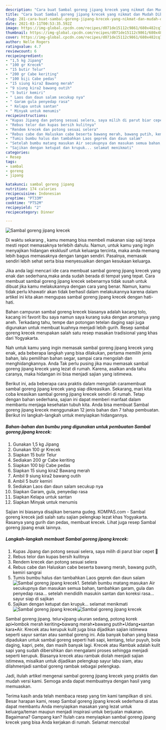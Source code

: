 ```yaml
---
description: "Cara buat Sambal goreng jipang krecek yang nikmat dan Mudah Dibuat"
title: "Cara buat Sambal goreng jipang krecek yang nikmat dan Mudah Dibuat"
slug: 281-cara-buat-sambal-goreng-jipang-krecek-yang-nikmat-dan-mudah-dibuat
date: 2021-03-11T00:53:35.592Z
image: https://img-global.cpcdn.com/recipes/d071de15112c9861/680x482cq70/sambal-goreng-jipang-krecek-foto-resep-utama.jpg
thumbnail: https://img-global.cpcdn.com/recipes/d071de15112c9861/680x482cq70/sambal-goreng-jipang-krecek-foto-resep-utama.jpg
cover: https://img-global.cpcdn.com/recipes/d071de15112c9861/680x482cq70/sambal-goreng-jipang-krecek-foto-resep-utama.jpg
author: Nelle Rogers
ratingvalue: 4.7
reviewcount: 6
recipeingredient:
- "1,5 kg Jipang"
- "100 gr Krecek"
- "15 butir Telur"
- "200 gr Cabe keriting"
- "100 biji Cabe pedas"
- "15 siung kira2 Bawang merah"
- "9 siung kira2 bawang outih"
- "5 butir kemiri"
- " Laos dan daun salam secukup nya"
- " Garam gula penyedap rasa"
- " Kelapa untuk santan"
- " Minyak untuk menumis"
recipeinstructions:
- "Kupas Jipang dan potong sesuai selera, saya milih di parut biar cepet 🤣"
- "Rebus telor dan kupas bersih kulitnya"
- "Rendem krecek dan potong sesuai selera"
- "Rebus cabe dan Haluskan cabe beserta bawang merah, bawang putih, kemiri sangrai"
- "Tumis bumbu halus dan tambahkan Laos geprek dan daun salam"
- "Setelah bumbu matang masukan Air secukupnya dan masukan semua bahan, tambahkan garam, gula dan penyedap rasa... setelah mendidih masukin santan dan koreksi rasa... sayur siap di sajikan"
- "Sajikan dengan ketupat dan krupuk... selamat menikmati"
categories:
- Resep
tags:
- sambal
- goreng
- jipang

katakunci: sambal goreng jipang 
nutrition: 174 calories
recipecuisine: Indonesian
preptime: "PT33M"
cooktime: "PT52M"
recipeyield: "2"
recipecategory: Dinner

---
```



![Sambal goreng jipang krecek](https://img-global.cpcdn.com/recipes/d071de15112c9861/680x482cq70/sambal-goreng-jipang-krecek-foto-resep-utama.jpg)

Di waktu  sekarang , kamu memang bisa membeli makanan siap saji tanpa mesti repot memasaknya terlebih dahulu. Namun, untuk kamu yang ingin menyajikan hidangan eksklusif untuk keluarga tercinta, maka anda memang lebih bagus memasaknya dengan tangan sendiri. Pasalnya, memasak sendiri lebih sehat serta bisa menyesuaikan dengan kesukaan keluarga.

Jika anda lagi mencari ide cara membuat sambal goreng jipang krecek yang enak dan sederhana,maka anda sudah berada di tempat yang tepat. Cara membuat sambal goreng jipang krecek  sebenarnya tidak susah untuk dibuat jika kamu melakukannya dengan cara yang benar. Namun, kamu tidak perlu khawatir akan tidak berhasil dalam melakukannya 
karena dalam artikel ini kita akan mengupas sambal goreng jipang krecek dengan hati-hati.  

Bahan campuran sambal goreng krecek biasanya adalah kacang tolo, kacang ini favorit Ibu saya namun saya kurang suka dengan aromanya yang aneh. Terkadang tahu, tempe dan potongan tetelan daging sapi juga digunakan untuk membuat kuahnya menjadi lebih gurih. Resep sambal goreng krecek merupakan salah satu resep masakan tradisional yang khas dari Yogyakarta.

Nah untuk kamu yang ingin memasak sambal goreng jipang krecek yang enak, ada beberapa langkah yang bisa dilakukan, pertama memilih jenis bahan, lalu pemilihan bahan segar, sampai cara mengolah dan menghidangkannya. Anda Tak perlu pusing jika mau memasak sambal goreng jipang krecek yang lezat di rumah. Karena, asalkan anda  tahu caranya, maka hidangan ini bisa menjadi sajian yang istimewa.

Berikut ini, ada beberapa cara praktis  dalam mengolah caramembuat sambal goreng jipang krecek yang siap dikreasikan. Sekarang, mari kita coba kreasikan sambal goreng jipang krecek sendiri di rumah. Tetap dengan bahan sederhana, sajian ini dapat memberi manfaat dalam membantu menjaga kesehatan tubuh kita. Anda bisa membuat Sambal goreng jipang krecek menggunakan 12 jenis bahan dan 7 tahap pembuatan. Berikut ini langkah-langkah untuk menyiapkan hidangannya.

<!--inarticleads1-->

##### Bahan-bahan dan bumbu yang digunakan untuk pembuatan Sambal goreng jipang krecek:

1. Gunakan 1,5 kg Jipang
1. Gunakan 100 gr Krecek
1. Siapkan 15 butir Telur
1. Sediakan 200 gr Cabe keriting
1. Siapkan 100 biji Cabe pedas
1. Siapkan 15 siung kira2 Bawang merah
1. Ambil 9 siung kira2 bawang outih
1. Ambil 5 butir kemiri
1. Sediakan  Laos dan daun salam secukup nya
1. Siapkan  Garam, gula, penyedap rasa
1. Siapkan  Kelapa untuk santan
1. Siapkan  Minyak untuk menumis


Sajian ini biasanya disajikan bersama gudeg. KOMPAS.com - Sambal goreng krecek jadi salah satu sajian pelengkap lezat khas Yogyakarta. Rasanya yang gurih dan pedas, membuat krecek. Lihat juga resep Sambal goreng jipang enak lainnya. 

<!--inarticleads2-->

##### Langkah-langkah membuat Sambal goreng jipang krecek:

1. Kupas Jipang dan potong sesuai selera, saya milih di parut biar cepet 🤣
1. Rebus telor dan kupas bersih kulitnya
1. Rendem krecek dan potong sesuai selera
1. Rebus cabe dan Haluskan cabe beserta bawang merah, bawang putih, kemiri sangrai
1. Tumis bumbu halus dan tambahkan Laos geprek dan daun salam
<img src="//assets-global.cpcdn.com/assets/icons/button_play-2c75c40dde080a61004c1f40b05d8f140eaff45d7e9e6481dc71c63d2e7c4909.png" alt="Sambal goreng jipang krecek">1. Setelah bumbu matang masukan Air secukupnya dan masukan semua bahan, tambahkan garam, gula dan penyedap rasa... setelah mendidih masukin santan dan koreksi rasa... sayur siap di sajikan
1. Sajikan dengan ketupat dan krupuk... selamat menikmati
<img src="//assets-global.cpcdn.com/assets/icons/button_play-2c75c40dde080a61004c1f40b05d8f140eaff45d7e9e6481dc71c63d2e7c4909.png" alt="Sambal goreng jipang krecek"><img src="//assets-global.cpcdn.com/assets/icons/button_play-2c75c40dde080a61004c1f40b05d8f140eaff45d7e9e6481dc71c63d2e7c4909.png" alt="Sambal goreng jipang krecek">

Sambal goreng jipang. telur•jipang ukuran sedang, potong korek api•lombok merah keriting•bawang merah•bawang putih•Udang•santan kara•Air. Krecek atau kerupuk kulit juga bisa dijadikan sajian istimewa seperti sayur santan atau sambal goreng ini. Ada banyak bahan yang biasa dipadukan untuk sambal goreng seperti hati sapi, kentang, telur puyuh, bola daging, kapri, pete, dan masih banyak lagi. Krecek atau Rambak adalah kulit sapi yang sudah dibersihkan dan mengalami proses sehingga menjadi seperti kerupuk. Biasanya krecek atau rambak diolah menjadi sajian istimewa, misalkan untuk dijadikan pelengkap sayur labu siam, atau dilahmenjadi sambal goreng rambak sebagai pelengkap. 

Jadi, itulah artikel mengenai  sambal goreng jipang krecek  yang praktis dan mudah versi kami. Semoga anda dapat membuatnya dengan hasil yang memuaskan. 

Terima kasih anda telah membaca resep yang tim kami tampilkan di sini. Besar harapan kami, resep  Sambal goreng jipang krecek sederhana di atas dapat membantu Anda menyiapkan masakan yang lezat untuk keluarga/teman maupun menjadi inspirasi untuk berjualan makanan. Bagaimana? Gampang kan? Itulah cara menyiapkan sambal goreng jipang krecek yang bisa Anda kerjakan di rumah. Selamat mencoba!

